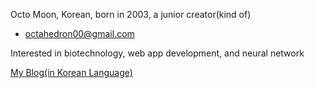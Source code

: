 Octo Moon, Korean, born in 2003, a junior creator(kind of)

- octahedron00@gmail.com

Interested in biotechnology, web app development, and neural network

[My Blog(in Korean Language)](https://octahedron00.tistory.com)

<!---
octahedron00/octahedron00 is a ✨ special ✨ repository because its `README.md` (this file) appears on your GitHub profile.
You can click the Preview link to take a look at your changes.
--->
